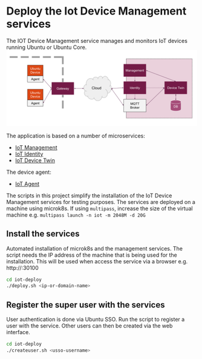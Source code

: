 # Deploy the Iot Device Management services
The IOT Device Management service manages and monitors IoT devices running Ubuntu or Ubuntu Core.
 ![IoT Management Solution Overview](https://raw.githubusercontent.com/CanonicalLtd/iot-management/master/docs/IoTManagement.svg)

The application is based on a number of microservices:
- [IoT Management](https://github.com/CanonicalLtd/iot-management)
- [IoT Identity](https://github.com/CanonicalLtd/iot-identity)
- [IoT Device Twin](https://github.com/CanonicalLtd/iot-devicetwin)

The device agent:
- [IoT Agent](https://github.com/CanonicalLtd/iot-agent)


The scripts in this project simplify the installation of the IoT Device Management services for
testing purposes. The services are deployed on a machine using microk8s. If using `multipass`,
increase the size of the virtual machine e.g. `multipass launch -n iot -m 2048M -d 20G`


## Install the services
Automated installation of microk8s and the management services. The script needs
the IP address of the machine that is being used for the installation. This will
be used when access the service via a browser e.g. http://<ip-or-domain-name>:30100
```bash
cd iot-deploy
./deploy.sh <ip-or-domain-name>
```

## Register the super user with the services
User authentication is done via Ubuntu SSO. Run the script to register a user
with the service. Other users can then be created via the web interface.
```bash
cd iot-deploy
./createuser.sh <usso-username>
```
